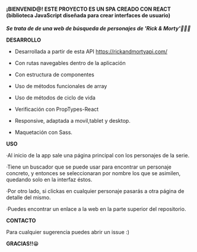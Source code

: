 
#### ¡BIENVENID@! ESTE PROYECTO ES UN SPA CREADO CON REACT (biblioteca JavaScript diseñada para crear interfaces de usuario)

**_Se trata de de una web de búsqueda de personajes de 'Rick & Morty'👨‍🔬👱_**

**DESARROLLO**

+ Desarrollada a partir de esta API 
           https://rickandmortyapi.com/

+ Con rutas navegables dentro de la aplicación
+ Con estructura de componentes
+ Uso de métodos funcionales de array
+ Uso de métodos de ciclo de vida 
+ Verificación con PropTypes-React
+ Responsive, adaptada a movil,tablet y desktop.
+ Maquetación con Sass.

**USO**

·Al inicio de la app sale una página principal con los personajes de la serie.

·Tiene un buscador que se puede usar para encontrar un personaje concreto,
y entonces se seleccionaran por nombre los que se asimilen, quedando solo en la interfaz éstos.

·Por otro lado, si clickas en cualquier personaje pasarás a otra página de detalle del mismo.

·Puedes encontrar un enlace a la web en la parte superior del repositorio.


**CONTACTO**

Para cualquier sugerencia puedes abrir un issue :) 


**GRACIAS!!**😁




